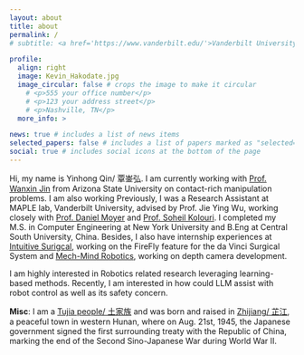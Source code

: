 ```yaml
---
layout: about
title: about
permalink: /
# subtitle: <a href='https://www.vanderbilt.edu/'>Vanderbilt University</a>. Nashville, TN.

profile:
  align: right
  image: Kevin_Hakodate.jpg
  image_circular: false # crops the image to make it circular
    # <p>555 your office number</p>
    # <p>123 your address street</p>
    # <p>Nashville, TN</p>
  more_info: >

news: true # includes a list of news items
selected_papers: false # includes a list of papers marked as "selected={true}"
social: true # includes social icons at the bottom of the page
---
```

Hi, my name is Yinhong Qin/ 覃崟弘. I am currently working with [Prof. Wanxin Jin](https://wanxinjin.github.io/) from Arizona State University on contact-rich manipulation problems. I am also working  Previously, I was a Research Assistant at MAPLE lab, Vanderbilt University, advised by Prof. Jie Ying Wu, working closely with [Prof. Daniel Moyer](https://dcmoyer.github.io/) and [Prof. Soheil Kolouri](https://skolouri.github.io/). I completed my M.S. in Computer Engineering at New York University and B.Eng at Central South University, China. Besides, I also have internship experiences at [Intuitive Surigcal](https://www.intuitive.com/en-us), working on the FireFly feature for the da Vinci Surgical System and [Mech-Mind Robotics](https://www.mech-mind.com/), working on depth camera development.

I am highly interested in Robotics related research leveraging learning-based methods. Recently, I am interested in how could LLM assist with robot control as well as its safety concern. 

**Misc**: I am a [Tujia people/ 土家族](https://en.wikipedia.org/wiki/Tujia_people) and was born and raised in [Zhijiang/ 芷江](https://en.wikipedia.org/wiki/Zhijiang_Dong_Autonomous_County), a peaceful town in western Hunan, where on Aug. 21st, 1945, the Japanese government signed the first surrounding treaty with the Republic of China, marking the end of the Second Sino-Japanese War during World War II.

<!-- I am also interested in contact-aware manipulation with visual and tactile information. -->

<!-- Write your biography here. Tell the world about yourself. Link to your favorite [subreddit](http://reddit.com). You can put a picture in, too. The code is already in, just name your picture `prof_pic.jpg` and put it in the `assets/img/` folder.

Put your address / P.O. box / other info right below your picture. You can also disable any of these elements by editing `profile` property of the YAML header of your `_pages/about.md`. Edit `_bibliography/papers.bib` and Jekyll will render your [publications page](/al-folio/publications/) automatically.

Link to your social media connections, too. This theme is set up to use [Font Awesome icons](https://fontawesome.com/) and [Academicons](https://jpswalsh.github.io/academicons/), like the ones below. Add your Facebook, Twitter, LinkedIn, Google Scholar, or just disable all of them. -->
